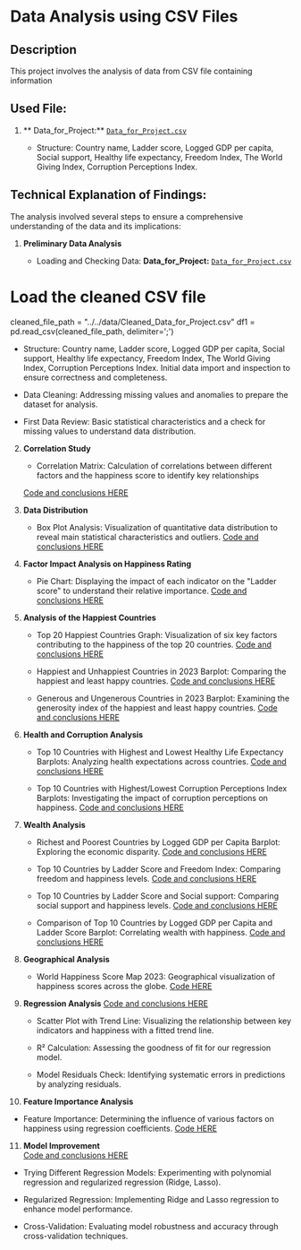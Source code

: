 # Data Analysis using CSV Files

## Description

This project involves the analysis of data from  CSV file containing information 

## Used File:
1. ** Data_for_Project:** [`Data_for_Project.csv`](../../data/Data_for_Project.csv)

   - Structure: Country name, Ladder score, Logged GDP per capita, Social support, Healthy life expectancy, Freedom Index, The World Giving Index, Corruption Perceptions Index. 


## Technical Explanation of Findings:

  The analysis involved several steps to ensure a comprehensive understanding of the data and its implications:

1. **Preliminary Data Analysis**

   - Loading and Checking Data:
**Data_for_Project:** [`Data_for_Project.csv`](../../data/Data_for_Project.csv)  
# Load the cleaned CSV file
cleaned_file_path = "../../data/Cleaned_Data_for_Project.csv"
df1 = pd.read_csv(cleaned_file_path, delimiter=';')

   - Structure: Country name, Ladder score, Logged GDP per capita, Social support, Healthy life expectancy, Freedom Index, The World Giving Index, Corruption Perceptions Index.  Initial data import and inspection to ensure correctness and completeness.

   - Data Cleaning: Addressing missing values and anomalies to prepare the dataset for analysis.

   - First Data Review: Basic statistical characteristics and a check for missing values to understand data distribution.

2. **Correlation Study**

   - Correlation Matrix: Calculation of correlations between different factors and the happiness score to identify key relationships

   [Code and conclusions HERE](analysis.ipynb#Correlation-matrix-and-distribution-plots)

3. **Data Distribution**

   - Box Plot Analysis: Visualization of quantitative data distribution to reveal main statistical characteristics and outliers.
   [Code and conclusions HERE](analysis.ipynb#Data-distribution-plots)

4. **Factor Impact Analysis on Happiness Rating**

   - Pie Chart: Displaying the impact of each indicator on the "Ladder score" to understand their relative importance.
   [Code and conclusions HERE](analysis.ipynb#Analysis-of-factors-influencing-the-happiness-ranking)

   
   
5. **Analysis of the Happiest Countries**

   - Top 20 Happiest Countries Graph: Visualization of six key factors contributing to the happiness of the top 20 countries.
   [Code and conclusions HERE](analysis.ipynb#Top-20-Happiest-Countries:-Six-factors)

   - Happiest and Unhappiest Countries in 2023 Barplot: Comparing the happiest and least happy countries.
   [Code and conclusions HERE](analysis.ipynb#-Happiest-and-Unhappiest-Countries-in-2023)

   - Generous and Ungenerous Countries in 2023 Barplot: Examining the generosity index of the happiest and least happy countries.
   [Code and conclusions HERE](analysis.ipynb#Generous-and-Ungenerous-Countries-in-2023)

6. **Health and Corruption Analysis**

   - Top 10 Countries with Highest and Lowest Healthy Life Expectancy Barplots: Analyzing health expectations across countries.
   [Code and conclusions HERE](analysis.ipynb#Top-10-countries-with-the-highest-healthy-life-expectancy)

   - Top 10 Countries with Highest/Lowest Corruption Perceptions Index Barplots: Investigating the impact of corruption perceptions on      happiness.
   [Code and conclusions HERE](analysis.ipynb#Top-10-countries-with-the-highest-/-lowest-Corruption-Perceptions-Index)


7. **Wealth Analysis**

   - Richest and Poorest Countries by Logged GDP per Capita Barplot: Exploring the economic disparity.
   [Code and conclusions HERE](analysis.ipynb#Richest-and-Poorest-Countries-by-Logged-GDP-per-capita)

   - Top 10 Countries by Ladder Score and Freedom Index: Comparing freedom and happiness levels.
    [Code and conclusions HERE](analysis.ipynb#Top-10-countries-by-Ladder-Score-and-Freedom-Index)

   - Top 10 Countries by Ladder Score and Social support: Comparing social support and happiness levels.
   [Code and conclusions HERE](analysis.ipynb#Top-10-countries-by-Ladder-Score-and-Social-support)

   - Comparison of Top 10 Countries by Logged GDP per Capita and Ladder Score Barplot: Correlating wealth with happiness.
    [Code and conclusions HERE](analysis.ipynb#Comparison-Top-10-the-best-and-the-worst-countries-in-terms-of-Logged-GDP-per-capita-and-Ladder-score)
   

8. **Geographical Analysis**

   - World Happiness Score Map 2023: Geographical visualization of happiness scores across the globe.
   [Code HERE](analysis.ipynb#Geographical-analysis)

9. **Regression Analysis**
 [Code and conclusions HERE](analysis.ipynb#Linear-Regression-Analysis-and-Outlier-Detection-between-Logged-GDP-per-capita-and-Ladder-score)


   - Scatter Plot with Trend Line: Visualizing the relationship between key indicators and happiness with a fitted trend line.

   - R² Calculation: Assessing the goodness of fit for our regression model.

   - Model Residuals Check: Identifying systematic errors in predictions by analyzing residuals.

10. **Feature Importance Analysis**

   - Feature Importance: Determining the influence of various factors on happiness using regression coefficients.
     [Code HERE](analysis.ipynb#Analysis-of-the-importance-of-characteristics)

11. **Model Improvement**  
 [Code and conclusions HERE](analysis.ipynb#Trying-different-regression-models)

   - Trying Different Regression Models: Experimenting with polynomial regression and regularized regression (Ridge, Lasso).

   - Regularized Regression: Implementing Ridge and Lasso regression to enhance model performance.
   
   - Cross-Validation: Evaluating model robustness and accuracy through cross-validation techniques.

